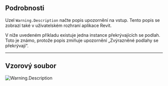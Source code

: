 ## Podrobnosti
Uzel `Warning.Description` načte popis upozornění na vstup. Tento popis se zobrazí také v uživatelském rozhraní aplikace Revit.

V níže uvedeném příkladu existuje jedna instance překrývajících se podlah. Toto je známo, protože popis zmiňuje upozornění „Zvýrazněné podlahy se překrývají“.
___
## Vzorový soubor

![Warning.Description](./Revit.Application.Warning.Description_img.jpg)
